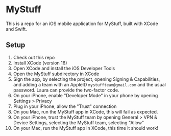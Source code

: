 # MyStuff

This is a repo for an iOS mobile application for MyStuff, built with XCode and
Swift.

## Setup

1. Check out this repo
2. Install XCode (version 16)
3. Open XCode and install the iOS Developer Tools
4. Open the MyStuff subdirectory in XCode
5. Sign the app, by selecting the project, opening Signing & Capabilities, and adding a team with an AppleID `mystuffteam@gmail.com` and the usual password.  Laura can provide the two-factor code.
7. On your iPhone, enable "Developer Mode" in your phone by opening Settings > Privacy
8. Plug in your iPhone, allow the "Trust" connection
9. On you Mac, run the MyStuff app in XCode, this will fail as expected.
10. On your iPhone, trust the MyStuff team by opening General > VPN & Device Settings, selecting the MyStuff team, selecting "Allow"
11. On your Mac, run the MyStuff app in XCode, this time it should work! 
